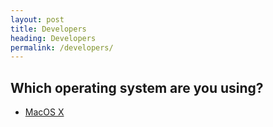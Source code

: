 ```yaml
---
layout: post
title: Developers
heading: Developers
permalink: /developers/
---
```


## Which operating system are you using?

- [MacOS X](/developers/getting-started-macos/)